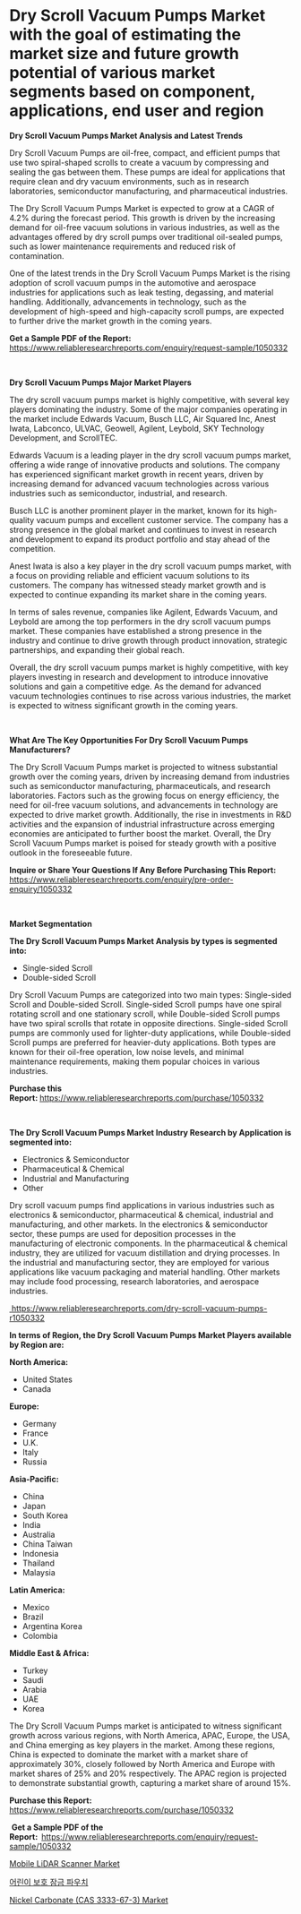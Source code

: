 <p><h1>Dry Scroll Vacuum Pumps Market with the goal of estimating the market size and future growth potential of various market segments based on component, applications, end user and region</h1></p><p><strong>Dry Scroll Vacuum Pumps Market Analysis and Latest Trends</strong></p>
<p><p>Dry Scroll Vacuum Pumps are oil-free, compact, and efficient pumps that use two spiral-shaped scrolls to create a vacuum by compressing and sealing the gas between them. These pumps are ideal for applications that require clean and dry vacuum environments, such as in research laboratories, semiconductor manufacturing, and pharmaceutical industries.</p><p>The Dry Scroll Vacuum Pumps Market is expected to grow at a CAGR of 4.2% during the forecast period. This growth is driven by the increasing demand for oil-free vacuum solutions in various industries, as well as the advantages offered by dry scroll pumps over traditional oil-sealed pumps, such as lower maintenance requirements and reduced risk of contamination.</p><p>One of the latest trends in the Dry Scroll Vacuum Pumps Market is the rising adoption of scroll vacuum pumps in the automotive and aerospace industries for applications such as leak testing, degassing, and material handling. Additionally, advancements in technology, such as the development of high-speed and high-capacity scroll pumps, are expected to further drive the market growth in the coming years.</p></p>
<p><strong>Get a Sample PDF of the Report:&nbsp;</strong> <a href="https://www.reliableresearchreports.com/enquiry/request-sample/1050332">https://www.reliableresearchreports.com/enquiry/request-sample/1050332</a></p>
<p>&nbsp;</p>
<p><strong>Dry Scroll Vacuum Pumps Major Market Players</strong></p>
<p><p>The dry scroll vacuum pumps market is highly competitive, with several key players dominating the industry. Some of the major companies operating in the market include Edwards Vacuum, Busch LLC, Air Squared Inc, Anest Iwata, Labconco, ULVAC, Geowell, Agilent, Leybold, SKY Technology Development, and ScrollTEC.</p><p>Edwards Vacuum is a leading player in the dry scroll vacuum pumps market, offering a wide range of innovative products and solutions. The company has experienced significant market growth in recent years, driven by increasing demand for advanced vacuum technologies across various industries such as semiconductor, industrial, and research.</p><p>Busch LLC is another prominent player in the market, known for its high-quality vacuum pumps and excellent customer service. The company has a strong presence in the global market and continues to invest in research and development to expand its product portfolio and stay ahead of the competition.</p><p>Anest Iwata is also a key player in the dry scroll vacuum pumps market, with a focus on providing reliable and efficient vacuum solutions to its customers. The company has witnessed steady market growth and is expected to continue expanding its market share in the coming years.</p><p>In terms of sales revenue, companies like Agilent, Edwards Vacuum, and Leybold are among the top performers in the dry scroll vacuum pumps market. These companies have established a strong presence in the industry and continue to drive growth through product innovation, strategic partnerships, and expanding their global reach.</p><p>Overall, the dry scroll vacuum pumps market is highly competitive, with key players investing in research and development to introduce innovative solutions and gain a competitive edge. As the demand for advanced vacuum technologies continues to rise across various industries, the market is expected to witness significant growth in the coming years.</p></p>
<p>&nbsp;</p>
<p><strong>What Are The Key Opportunities For Dry Scroll Vacuum Pumps Manufacturers?</strong></p>
<p><p>The Dry Scroll Vacuum Pumps market is projected to witness substantial growth over the coming years, driven by increasing demand from industries such as semiconductor manufacturing, pharmaceuticals, and research laboratories. Factors such as the growing focus on energy efficiency, the need for oil-free vacuum solutions, and advancements in technology are expected to drive market growth. Additionally, the rise in investments in R&D activities and the expansion of industrial infrastructure across emerging economies are anticipated to further boost the market. Overall, the Dry Scroll Vacuum Pumps market is poised for steady growth with a positive outlook in the foreseeable future.</p></p>
<p><strong>Inquire or Share Your Questions If Any Before Purchasing This Report:</strong> <a href="https://www.reliableresearchreports.com/enquiry/pre-order-enquiry/1050332">https://www.reliableresearchreports.com/enquiry/pre-order-enquiry/1050332</a></p>
<p>&nbsp;</p>
<p><strong>Market Segmentation</strong></p>
<p><strong>The Dry Scroll Vacuum Pumps Market Analysis by types is segmented into:</strong></p>
<p><ul><li>Single-sided Scroll</li><li>Double-sided Scroll</li></ul></p>
<p><p>Dry Scroll Vacuum Pumps are categorized into two main types: Single-sided Scroll and Double-sided Scroll. Single-sided Scroll pumps have one spiral rotating scroll and one stationary scroll, while Double-sided Scroll pumps have two spiral scrolls that rotate in opposite directions. Single-sided Scroll pumps are commonly used for lighter-duty applications, while Double-sided Scroll pumps are preferred for heavier-duty applications. Both types are known for their oil-free operation, low noise levels, and minimal maintenance requirements, making them popular choices in various industries.</p></p>
<p><strong>Purchase this Report:&nbsp;</strong><a href="https://www.reliableresearchreports.com/purchase/1050332">https://www.reliableresearchreports.com/purchase/1050332</a></p>
<p>&nbsp;</p>
<p><strong>The Dry Scroll Vacuum Pumps Market Industry Research by Application is segmented into:</strong></p>
<p><ul><li>Electronics & Semiconductor</li><li>Pharmaceutical & Chemical</li><li>Industrial and Manufacturing</li><li>Other</li></ul></p>
<p><p>Dry scroll vacuum pumps find applications in various industries such as electronics & semiconductor, pharmaceutical & chemical, industrial and manufacturing, and other markets. In the electronics & semiconductor sector, these pumps are used for deposition processes in the manufacturing of electronic components. In the pharmaceutical & chemical industry, they are utilized for vacuum distillation and drying processes. In the industrial and manufacturing sector, they are employed for various applications like vacuum packaging and material handling. Other markets may include food processing, research laboratories, and aerospace industries.</p></p>
<p><a href="https://www.reliableresearchreports.com/dry-scroll-vacuum-pumps-r1050332">&nbsp;https://www.reliableresearchreports.com/dry-scroll-vacuum-pumps-r1050332</a></p>
<p><strong>In terms of Region, the Dry Scroll Vacuum Pumps Market Players available by Region are:</strong></p>
<p>
    <p> <strong> North America: </strong>
        <ul>
            <li>United States</li>
            <li>Canada</li>
        </ul>
        </p> 
    <p> <strong> Europe: </strong>
        <ul>
            <li>Germany</li>
            <li>France</li>
            <li>U.K.</li>
            <li>Italy</li>
            <li>Russia</li>
        </ul>
        </p> 
    <p> <strong> Asia-Pacific: </strong>
        <ul>
            <li>China</li>
            <li>Japan</li>
            <li>South Korea</li>
            <li>India</li>
            <li>Australia</li>
            <li>China Taiwan</li>
            <li>Indonesia</li>
            <li>Thailand</li>
            <li>Malaysia</li>
        </ul>
        </p> 
    <p> <strong> Latin America: </strong>
        <ul>
            <li>Mexico</li>
            <li>Brazil</li>
            <li>Argentina Korea</li>
            <li>Colombia</li>
        </ul>
        </p> 
    <p> <strong> Middle East & Africa: </strong>
        <ul>
            <li>Turkey</li>
            <li>Saudi</li>
            <li>Arabia</li>
            <li>UAE</li>
            <li>Korea</li>
        </ul>
    </p>
    </p>
<p><p>The Dry Scroll Vacuum Pumps market is anticipated to witness significant growth across various regions, with North America, APAC, Europe, the USA, and China emerging as key players in the market. Among these regions, China is expected to dominate the market with a market share of approximately 30%, closely followed by North America and Europe with market shares of 25% and 20% respectively. The APAC region is projected to demonstrate substantial growth, capturing a market share of around 15%.</p></p>
<p><strong>Purchase this Report: </strong><a href="https://www.reliableresearchreports.com/purchase/1050332">https://www.reliableresearchreports.com/purchase/1050332</a></p>
<p>&nbsp;<strong>Get a Sample PDF of the Report:&nbsp;&nbsp;</strong><a href="https://www.reliableresearchreports.com/enquiry/request-sample/1050332">https://www.reliableresearchreports.com/enquiry/request-sample/1050332</a></p>
<p><strong></strong></p>
<p><p><a href="https://github.com/gikababa4/Market-Research-Report-List-1/blob/main/mobile-lidar-scanner-market.md">Mobile LiDAR Scanner Market</a></p><p><a href="https://github.com/rrmadityapu/Market-Research-Report-List-1/blob/main/6551059171906.md">어린이 보호 잠금 파우치</a></p><p><a href="https://www.linkedin.com/pulse/nickel-carbonate-cas-3333-67-3-market-research-report-includes-jygjf?trackingId=suos3m2qy8iKR9%2FWjvSzTw%3D%3D">Nickel Carbonate (CAS 3333-67-3) Market</a></p></p>